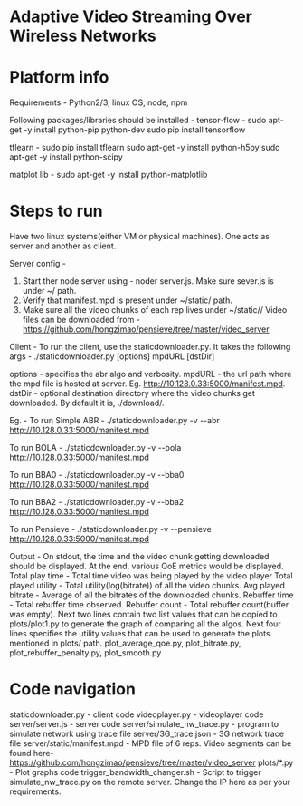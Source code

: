 # Adaptive Video Streaming Over Wireless Networks

# Platform info
Requirements -
Python2/3, linux OS, node, npm

Following packages/libraries should be installed -
tensor-flow -
sudo apt-get -y install python-pip python-dev
sudo pip install tensorflow

tflearn -
sudo pip install tflearn
sudo apt-get -y install python-h5py
sudo apt-get -y install python-scipy

matplot lib -
sudo apt-get -y install python-matplotlib

# Steps to run
Have two linux systems(either VM or physical machines). One acts as server and another as client.

Server config -
1. Start ther node server using - noder server.js. Make sure sever.js is under ~/ path.
2. Verify that manifest.mpd is present under ~/static/ path.
3. Make sure all the video chunks of each rep lives under ~/static/<videoDIR>/
Video files can be downloaded from -  https://github.com/hongzimao/pensieve/tree/master/video_server

Client -
To run the client, use the staticdownloader.py. It takes the following args -
./staticdownloader.py [options] mpdURL [dstDir]

options - specifies the abr algo and verbosity.
mpdURL - the url path where the mpd file is hosted at server. Eg. http://10.128.0.33:5000/manifest.mpd.
dstDir - optional destination directory where the video chunks get downloaded. By default it is, ./download/.

Eg. -
To run Simple ABR -
./staticdownloader.py -v --abr http://10.128.0.33:5000/manifest.mpd

To run BOLA -
./staticdownloader.py -v --bola http://10.128.0.33:5000/manifest.mpd

To run BBA0 -
./staticdownloader.py -v --bba0 http://10.128.0.33:5000/manifest.mpd

To run BBA2 - 
./staticdownloader.py -v --bba2 http://10.128.0.33:5000/manifest.mpd

To run Pensieve - 
./staticdownloader.py -v --pensieve http://10.128.0.33:5000/manifest.mpd

Output -
On stdout, the time and the video chunk getting downloaded should be displayed.
At the end, various QoE metrics would be displayed.
Total play time - Total time video was being played by the video player
Total played utility - Total utility(log(bitrate)) of all the video chunks.
Avg played bitrate - Average of all the bitrates of the downloaded chunks.
Rebuffer time - Total rebuffer time observed.
Rebuffer count - Total rebuffer count(buffer was empty).
Next two lines contain two list values that can be copied to plots/plot1.py to generate the graph of comparing all the algos.
Next four lines specifies the utility values that can be used to generate the plots mentioned in plots/ path.
plot_average_qoe.py, plot_bitrate.py, plot_rebuffer_penalty.py, plot_smooth.py

# Code navigation
staticdownloader.py - client code
videoplayer.py - videoplayer code
server/server.js - server code
server/simulate_nw_trace.py - program to simulate network using trace file
server/3G_trace.json - 3G network trace file
server/static/manifest.mpd - MPD file of 6 reps. Video segments can be found here- https://github.com/hongzimao/pensieve/tree/master/video_server
plots/*.py - Plot graphs code
trigger_bandwidth_changer.sh - Script to trigger simulate_nw_trace.py on the remote server. Change the IP here as per your requirements. 

